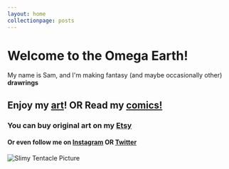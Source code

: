 ```yaml
---
layout: home
collectionpage: posts
---
```


# Welcome to the Omega Earth!

My name is Sam, and I'm making fantasy (and maybe occasionally other) **drawrings**

## Enjoy my [art](art.md)! **OR** Read my [comics!](comics.md)

### You can buy original art on my [Etsy](https://www.etsy.com/shop/OmegaEarthArt)

#### Or even follow me on [Instagram](https://www.instagram.com/omegaearthart/) OR [Twitter](https://twitter.com/OmegaEarthArt)

![Slimy Tentacle Picture](./assets/images/Slimy%20Tentacles%20JPEG.jpg)
